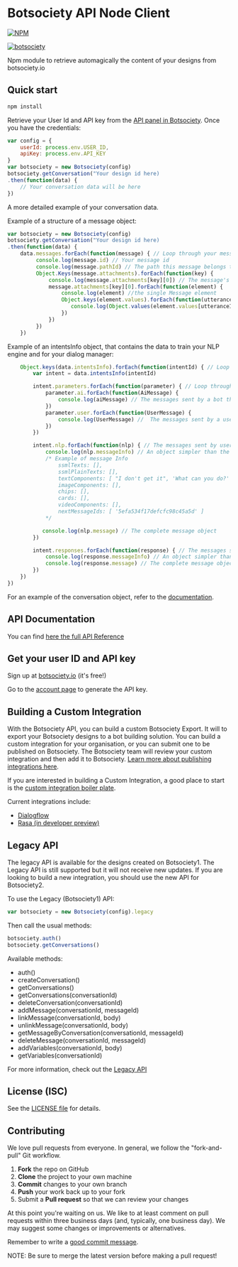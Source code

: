 # Botsociety API Node Client

[![NPM](https://nodei.co/npm/botsociety.png)](https://nodei.co/npm/botsociety/)

[![botsociety](https://circleci.com/gh/botsociety/botsociety-node-client.svg?style=svg)](https://circleci.com/gh/botsociety/botsociety-node-client)

Npm module to retrieve automagically the content of your designs from botsociety.io

## Quick start

```bash
npm install
```

Retrieve your User Id and API key from the <a target="_blank" href="https://app.botsociety.io/#/account">API panel in Botsociety</a>.
Once you have the credentials:

```javascript
var config = {
    userId: process.env.USER_ID,
    apiKey: process.env.API_KEY
}
var botsociety = new Botsociety(config)
botsociety.getConversation("Your design id here)
.then(function(data) {
    // Your conversation data will be here
})
```

A more detailed example of your conversation data.

Example of a structure of a message object:

```javascript
var botsociety = new Botsociety(config)
botsociety.getConversation("Your design id here)
.then(function(data) {
    data.messages.forEach(function(message) { // Loop through your messages
         console.log(message.id) // Your message id
         console.log(message.pathId) // The path this message belongs to
         Object.Keys(message.attachments).forEach(function(key) {
             console.log(message.attachments[key][0]) // The message's attachment
             message.attachments[key][0].forEach(function(element) {
                 console.log(element) //the single Message element
                 Object.keys(element.values).forEach(function(utteranceId) { // Looping through your message utterances
                    console.log(Object.values(element.values[utteranceId])) // The content of your utterance
                 })
             })
         })
    })
```

Example of an intentsInfo object, that contains the data to train your NLP engine and for your dialog manager:

```javascript
    Object.keys(data.intentsInfo).forEach(function(intentId) { // Loop through the intents
        var intent = data.intentsInfo(intentId)

        intent.parameters.forEach(function(parameter) { // Loop through the messages assigned to this intent
            parameter.ai.forEach(function(AiMessage) {
                console.log(aiMessage) // The messages sent by a bot that have this intent assigned
            })
            parameter.user.forEach(function(UserMessage) {
                console.log(UserMessage) //  The messages sent by a user that have this intent assigned
            })
        })

        intent.nlp.forEach(function(nlp) { // The messages sent by users in order to trigger this intent
            console.log(nlp.messageInfo) // An object simpler than the message object, where you can retrieve your message text content
            /* Example of message Info
                ssmlTexts: [],
                ssmlPlainTexts: [],
                textComponents: [ "I don't get it", 'What can you do?' ],
                imageComponents: [],
                chips: [],
                cards: [],
                videoComponents: [],
                nextMessageIds: [ '5efa534f17defcfc98c45a5d' ]
            */

           console.log(nlp.message) // The complete message object
        })

        intent.responses.forEach(function(response) { // The messages sent by bot in response to an intent
            console.log(response.messageInfo) // An object simpler than the message object, where you can retrieve your message text content
            console.log(response.message) // The complete message object
        })
    })
})
```

For an example of the conversation object, refer to the <a target="_blank" href="https://botsociety.io/documentation/api">documentation</a>.

## API Documentation

You can find [here the full API Reference](https://botsociety.io/documentation/api/)

## Get your user ID and API key

Sign up at <a target="_blank" href="https://app.botsociety.io/signup">botsociety.io</a> (it's free!)

Go to the <a target="_blank" href="https://app.botsociety.io/#/account">account page</a> to generate the API key.

## Building a Custom Integration

With the Botsociety API, you can build a custom Botsociety Export. It will to export your Botsociety designs to a bot building solution. You can build a custom integration for your organisation, or you can submit one to be published on Botsociety. The Botsociety team will review your custom integration and then add it to Botsociety. <a href="https://botsociety.io/documentation/custom-integrations" target="_blank">Learn more about publishing integrations here</a>.

If you are interested in building a Custom Integration, a good place to start is the <a target="_blank" href="https://github.com/botsociety/botsociety-integration-js-boilerplate">custom integration boiler plate</a>.

Current integrations include:
- <a target="_blank" href="https://botsociety.io/documentation/build-mode/#exporting-to-dialogflow">Dialogflow</a>
- <a target="_blank" href="https://botsociety.io/documentation/build-mode/#exporting-to-rasa">Rasa (in developer preview)</a>

## Legacy API

The legacy API is available for the designs created on Botsociety1. The Legacy API is still supported but it will not receive new updates. If you are looking to build a new integration, you should use the new API for Botsociety2.

To use the Legacy (Botsociety1) API:

```javascript
var botsociety = new Botsociety(config).legacy
```

Then call the usual methods:

```javascript
botsociety.auth()
botsociety.getConversations()
```
Available methods:
- auth()
- createConversation()
- getConversations()
- getConversations(conversationId)
- deleteConversation(conversationId)
- addMessage(conversationId, messageId)
- linkMessage(conversationId, body)
- unlinkMessage(conversationId, body)
- getMessageByConversation(conversationId, messageId)
- deleteMessage(conversationId, messageId)
- addVariables(conversationId, body)
- getVariables(conversationId)

For more information, check out the <a target="_blank" href="https://api.botsociety.io/">Legacy API</a>

## License (ISC)

See the [LICENSE file](LICENSE) for details.

## Contributing

We love pull requests from everyone.
In general, we follow the "fork-and-pull" Git workflow.

1. **Fork** the repo on GitHub
2. **Clone** the project to your own machine
3. **Commit** changes to your own branch
4. **Push** your work back up to your fork
5. Submit a **Pull request** so that we can review your changes

At this point you're waiting on us. We like to at least comment on pull requests
within three business days (and, typically, one business day). We may suggest
some changes or improvements or alternatives.

Remember to write a [good commit message][commit].

[commit]: http://tbaggery.com/2008/04/19/a-note-about-git-commit-messages.html

NOTE: Be sure to merge the latest version before making a pull request!
